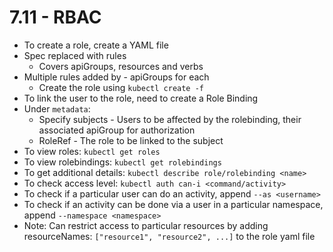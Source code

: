 # 7.11 - RBAC

- To create a role, create a YAML file
- Spec replaced with rules
  - Covers apiGroups, resources and verbs
- Multiple rules added by - apiGroups for each
  - Create the role using `kubectl create -f`
- To link the user to the role, need to create a Role Binding
- Under `metadata`:
  - Specify subjects - Users to be affected by the rolebinding, their associated
apiGroup for authorization
  - RoleRef - The role to be linked to the subject
- To view roles: `kubectl get roles`
- To view rolebindings: `kubectl get rolebindings`
- To get additional details: `kubectl describe role/rolebinding <name>`
- To check access level: `kubectl auth can-i <command/activity>`
- To check if a particular user can do an activity, append `--as <username>`
- To check if an activity can be done via a user in a particular namespace, append
`--namespace <namespace>`
- Note: Can restrict access to particular resources by adding resourceNames:
`["resource1", "resource2", ...]` to the role yaml file
